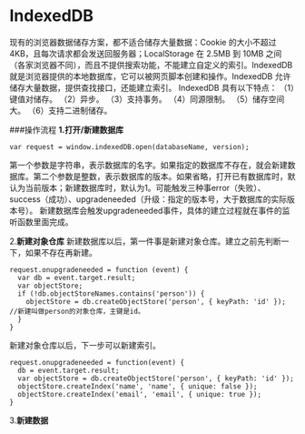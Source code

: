 IndexedDB
===================
现有的浏览器数据储存方案，都不适合储存大量数据：Cookie 的大小不超过 4KB，且每次请求都会发送回服务器；LocalStorage 在 2.5MB 到 10MB 之间（各家浏览器不同），而且不提供搜索功能，不能建立自定义的索引。IndexedDB 就是浏览器提供的本地数据库，它可以被网页脚本创建和操作。IndexedDB 允许储存大量数据，提供查找接口，还能建立索引。
IndexedDB 具有以下特点：
（1）键值对储存。
（2）异步。
（3）支持事务。
（4）同源限制。 
（5）储存空间大。
（6）支持二进制储存。

###操作流程
**1.打开/新建数据库**
```
var request = window.indexedDB.open(databaseName, version);
```
第一个参数是字符串，表示数据库的名字。如果指定的数据库不存在，就会新建数据库。第二个参数是整数，表示数据库的版本。如果省略，打开已有数据库时，默认为当前版本；新建数据库时，默认为1。可能触发三种事error（失败）、success（成功）、upgradeneeded（升级：指定的版本号，大于数据库的实际版本号）。
新建数据库会触发upgradeneeded事件，具体的建立过程就在事件的监听函数里面完成。

2.**新建对象仓库**
新建数据库以后，第一件事是新建对象仓库。建立之前先判断一下，如果不存在再新建。
```
request.onupgradeneeded = function (event) {
  var db = event.target.result;
  var objectStore;
  if (!db.objectStoreNames.contains('person')) {
    objectStore = db.createObjectStore('person', { keyPath: 'id' });  //新建叫做person的对象仓库，主键是id。
  }
}
```
新建对象仓库以后，下一步可以新建索引。
```
request.onupgradeneeded = function(event) {
  db = event.target.result;
  var objectStore = db.createObjectStore('person', { keyPath: 'id' });
  objectStore.createIndex('name', 'name', { unique: false });
  objectStore.createIndex('email', 'email', { unique: true });
}
```
3.**新建数据**

